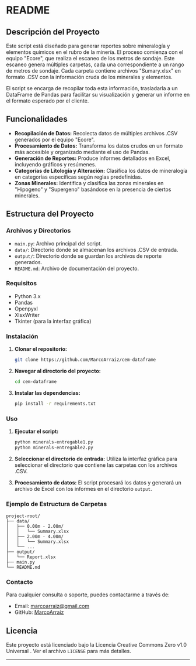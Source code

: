 # README

## Descripción del Proyecto

Este script está diseñado para generar reportes sobre mineralogía y elementos químicos en el rubro de la minería. El proceso comienza con el equipo "Ecore", que realiza el escaneo de los metros de sondaje. Este escaneo genera múltiples carpetas, cada una correspondiente a un rango de metros de sondaje. Cada carpeta contiene archivos "Sumary.xlsx" en formato .CSV con la información cruda de los minerales y elementos.

El script se encarga de recopilar toda esta información, trasladarla a un DataFrame de Pandas para facilitar su visualización y generar un informe en el formato esperado por el cliente.

## Funcionalidades

- **Recopilación de Datos:** Recolecta datos de múltiples archivos .CSV generados por el equipo "Ecore".
- **Procesamiento de Datos:** Transforma los datos crudos en un formato más accesible y organizado mediante el uso de Pandas.
- **Generación de Reportes:** Produce informes detallados en Excel, incluyendo gráficos y resúmenes.
- **Categorías de Litología y Alteración:** Clasifica los datos de mineralogía en categorías específicas según reglas predefinidas.
- **Zonas Minerales:** Identifica y clasifica las zonas minerales en "Hipogeno" y "Supergeno" basándose en la presencia de ciertos minerales.

## Estructura del Proyecto

### Archivos y Directorios

- `main.py`: Archivo principal del script.
- `data/`: Directorio donde se almacenan los archivos .CSV de entrada.
- `output/`: Directorio donde se guardan los archivos de reporte generados.
- `README.md`: Archivo de documentación del proyecto.

### Requisitos

- Python 3.x
- Pandas
- Openpyxl
- XlsxWriter
- Tkinter (para la interfaz gráfica)

### Instalación

1. **Clonar el repositorio:**
   ```bash
   git clone https://github.com/MarcoArraiz/cem-dataframe
   ```
2. **Navegar al directorio del proyecto:**
   ```bash
   cd cem-dataframe
   ```
3. **Instalar las dependencias:**
   ```bash
   pip install -r requirements.txt
   ```

### Uso

1. **Ejecutar el script:**
   ```bash
   python minerals-entregable1.py
   python minerals-entregable2.py
   ```
2. **Seleccionar el directorio de entrada:**
   Utiliza la interfaz gráfica para seleccionar el directorio que contiene las carpetas con los archivos .CSV.


3. **Procesamiento de datos:**
   El script procesará los datos y generará un archivo de Excel con los informes en el directorio `output`.

### Ejemplo de Estructura de Carpetas

```
project-root/
├── data/
│   ├── 0.00m - 2.00m/
│   │   └── Summary.xlsx
│   ├── 2.00m - 4.00m/
│   │   └── Summary.xlsx
│   └── ...
├── output/
│   └── Report.xlsx
├── main.py
└── README.md
```

### Contacto

Para cualquier consulta o soporte, puedes contactarme a través de:

- Email: marcoarraiz@gmail.com
- GitHub: [MarcoArraiz](https://github.com/MarcoArraiz)

## Licencia

Este proyecto está licenciado bajo la Licencia Creative Commons Zero v1.0 Universal . Ver el archivo `LICENSE` para más detalles.

---

